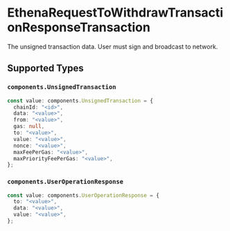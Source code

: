 # EthenaRequestToWithdrawTransactionResponseTransaction

The unsigned transaction data. User must sign and broadcast to network.


## Supported Types

### `components.UnsignedTransaction`

```typescript
const value: components.UnsignedTransaction = {
  chainId: "<id>",
  data: "<value>",
  from: "<value>",
  gas: null,
  to: "<value>",
  value: "<value>",
  nonce: "<value>",
  maxFeePerGas: "<value>",
  maxPriorityFeePerGas: "<value>",
};
```

### `components.UserOperationResponse`

```typescript
const value: components.UserOperationResponse = {
  to: "<value>",
  data: "<value>",
  value: "<value>",
};
```

